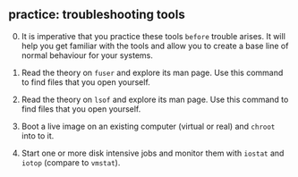 ## practice: troubleshooting tools

0. It is imperative that you practice these tools `before` trouble
arises. It will help you get familiar with the tools and allow you to
create a base line of normal behaviour for your systems.

1. Read the theory on `fuser` and explore its man page. Use this
command to find files that you open yourself.

2. Read the theory on `lsof` and explore its man page. Use this command
to find files that you open yourself.

3. Boot a live image on an existing computer (virtual or real) and
`chroot` into to it.

4. Start one or more disk intensive jobs and monitor them with `iostat`
and `iotop` (compare to `vmstat`).

